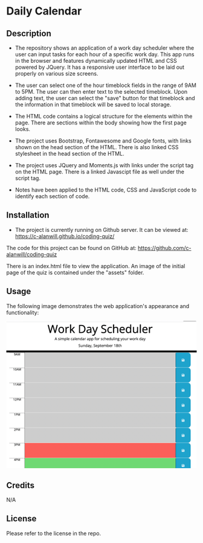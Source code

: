 # Daily Calendar

## Description

* The repository shows an application of a work day scheduler where the user can input tasks for each hour of a specific work day.  This app runs in the browser and features dynamically updated HTML and CSS powered by JQuery.  It has a responsive user interface to be laid out properly on various size screens.

* The user can select one of the hour timeblock fields in the range of 9AM to 5PM.  The user can then enter text to the selected timeblock.  Upon adding text, the user can select the "save" button for that timeblock and the information in that timeblock will be saved to local storage. 

* The HTML code contains a logical structure for the elements within the page.  There are sections within the body showing how the first page looks.

* The project uses Bootstrap, Fontawesome and Google fonts, with links shown on the head section of the HTML.  There is also linked CSS stylesheet in the head section of the HTML. 

* The project uses JQuery and Moments.js with links under the script tag on the HTML page.  There is a linked Javascipt file as well under the script tag.

* Notes have been applied to the HTML code, CSS and JavaScript code to identify each section of code. 


## Installation

* The project is currently running on Github server.  It can be viewed at: https://c-alanwill.github.io/coding-quiz/

The code for this project can be found on GitHub at: https://github.com/c-alanwill/coding-quiz

There is an index.html file to view the application.  An image of the initial page of the quiz is contained under the "assets" folder.

## Usage

The following image demonstrates the web application's appearance and functionality:

![Daily Calendar](./Assets/daily-calendar.png)

## Credits

N/A

## License

Please refer to the license in the repo.